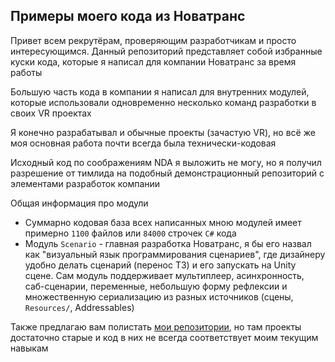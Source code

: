 ## Примеры моего кода из Новатранс

Привет всем рекрутёрам, проверяющим разработчикам и просто интересующимся. Данный репозиторий представляет 
собой избранные куски кода, которые я написал для компании Новатранс за время работы

Большую часть кода в компании я написал для внутренних модулей, которые использовали одновременно 
несколько команд разработки в своих VR проектах

Я конечно разрабатывал и обычные проекты (зачастую VR), но всё же моя 
основная работа почти всегда была технически-кодовая

Исходный код по соображениям NDA я выложить не могу, но я получил разрешение от тимлида на 
подобный демонстрационный репозиторий с элементами разработок компании

Общая информация про модули
- Суммарно кодовая база всех написанных мною модулей имеет примерно `1100` файлов или `84000` строчек `C#` кода
- Модуль `Scenario` - главная разработка Новатранс, я бы его назвал как "визуальный язык программирования сценариев", 
где дизайнеру удобно делать сценарий (перенос ТЗ) и его запускать на Unity сцене.
Сам модуль поддерживает мультиплеер, асинхронность, саб-сценарии, переменные, небольшую форму рефлексии и множественную
сериализацию из разных источников (сцены, `Resources/`, Addressables)

Также предлагаю вам полистать [мои репозитории](https://github.com/vertoker?tab=repositories), но там 
проекты достаточно старые и код в них не всегда соответствует моим текущим навыкам

